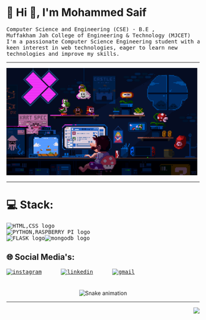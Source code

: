 # 💫 Hi 👋, I'm Mohammed Saif
<pre>
Computer Science and Engineering (CSE) - B.E ,<br>Muffakham Jah College of Engineering & Technology (MJCET)<br>I'm a passionate Computer Science Engineering student with a<br>keen interest in web technologies, eager to learn new<br>technologies and improve my skills.
</pre>
<hr>
<img height="280" src="./src/pfp.gif"  />
<hr>

# 💻 Stack:
<pre>
<img src="https://skillicons.dev/icons?i=html,css" height="54" alt="HTML,CSS logo"  />
<img src="https://skillicons.dev/icons?i=python,raspberrypi" height="54" alt="PYTHON,RASPBERRY PI logo"/>
<img src="https://skillicons.dev/icons?i=flask" height="54" alt="FLASK logo"  /><img src="https://cdn.jsdelivr.net/gh/devicons/devicon/icons/mongodb/mongodb-original.svg" height="54" alt="mongodb logo"  />
</pre>

## 🌐 Social Media's:
<pre>
<a href="https://instagram.com/https://www.instagram.com/md.saif____?igsh=eGMwcGJoeWZ0bzNy&utm_source=qr" target="_blank"><img src="https://skillicons.dev/icons?i=instagram" height="54" alt="instagram"  /></a>      <a href="https://linkedin.com/in/https://www.linkedin.com/in/mohammedsaif923" target="_blank"><img src="https://skillicons.dev/icons?i=linkedin" height="54" alt="linkedin"  /></a>      <a href="mailto:mohammedsaifms2006@gmail.com" target="_blank"><img src="https://skillicons.dev/icons?i=gmail" height="54" alt="gmail"  /></a>
</pre>


<!-- Snake Game Repo View -->
#
<div align="center">
  <img src="https://profile-readme-generator.com/assets/snake.svg" alt="Snake animation" />
</div>

---
<img align="right" src="https://visitor-badge.laobi.icu/badge?page_id=Ms-923.Ms-923&left_color=black&left_text=Visitors"  />
<!-- Proudly created with GPRM ( https://gprm.itsvg.in ) -->
